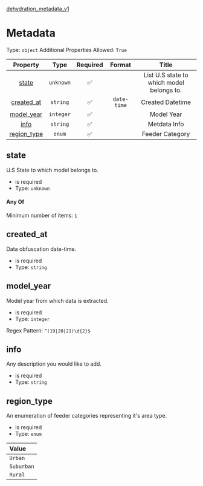 



[dehydration_metadata_v1](dehydration_metadata_v1.md)
# Metadata

Type: `object`
Additional Properties Allowed: `True`


|Property|Type|Required|Format|Title|
| :---: | :---: | :---: | :---: | :---: |
|[state](#state)|`unknown`|:white_check_mark:||List U.S state to which model belongs to.|
|[created_at](#created_at)|`string`|:white_check_mark:|`date-time`|Created Datetime|
|[model_year](#model_year)|`integer`|:white_check_mark:||Model Year|
|[info](#info)|`string`|:white_check_mark:||Metdata Info|
|[region_type](#region_type)|`enum`|:white_check_mark:||Feeder Category|

## state

U.S State to which model belongs to.


- is required
- Type: `unknown`

#### Any Of


Minimum number of items: `1`

## created_at

Data obfuscation date-time.


- is required
- Type: `string`

## model_year

Model year from which data is extracted.


- is required
- Type: `integer`

Regex Pattern: `^(19|20|21)\d{2}$`
## info

Any description you would like to add.


- is required
- Type: `string`

## region_type

An enumeration of feeder categories representing it's area type.


- is required
- Type: `enum`


|Value|
| :--- |
|`Urban`|
|`Suburban`|
|`Rural`|

